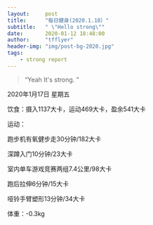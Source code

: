 ```yaml
---
layout:     post
title:      "每日健身(2020.1.18）"
subtitle:   " \"Hello strong\""
date:       2020-01-12 18:48:00
author:     "tfflyer"
header-img: "img/post-bg-2020.jpg"
tags:
    - strong report
---
```


> “Yeah It's strong. ”
>
2020年1月17日 星期五

饮食：摄入1137大卡，运动469大卡，盈余541大卡

运动：

跑步机有氧健步走30分钟/182大卡

深蹲入门10分钟/23大卡

室内单车游戏竞赛两组7.4公里/98大卡

跑后拉伸6分钟/15大卡

哑铃手臂塑形13分钟/34大卡

体重：-0.3kg
